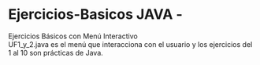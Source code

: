 # Ejercicios-Basicos JAVA - 
Ejercicios Básicos con Menú Interactivo </br>
UF1_y_2.java es el menú que interacciona con el usuario y los ejercicios del 1 al 10 son prácticas de Java.

